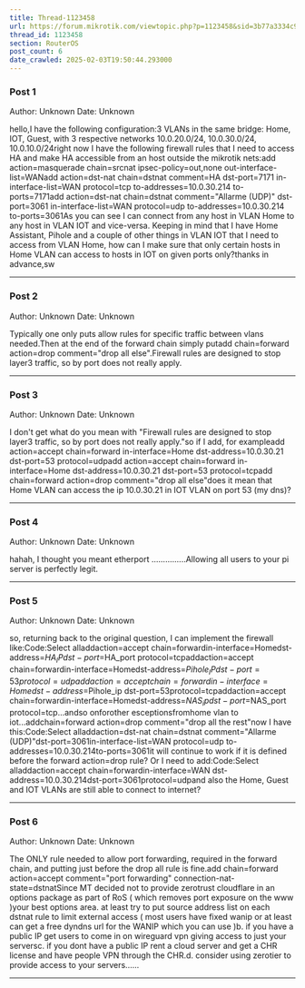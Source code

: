 ```yaml
---
title: Thread-1123458
url: https://forum.mikrotik.com/viewtopic.php?p=1123458&sid=3b77a3334c914448dbbc02bfdff4c3aa#p1123458
thread_id: 1123458
section: RouterOS
post_count: 6
date_crawled: 2025-02-03T19:50:44.293000
---
```


### Post 1
Author: Unknown
Date: Unknown

hello,I have the following configuration:3 VLANs in the same bridge: Home, IOT, Guest, with 3 respective networks 10.0.20.0/24, 10.0.30.0/24, 10.0.10.0/24right now I have the following firewall rules that I need to access HA and make HA accessible from an host outside the mikrotik nets:add action=masquerade chain=srcnat ipsec-policy=out,none out-interface-list=WANadd action=dst-nat chain=dstnat comment=HA dst-port=7171 in-interface-list=WAN protocol=tcp to-addresses=10.0.30.214 to-ports=7171add action=dst-nat chain=dstnat comment="Allarme (UDP)" dst-port=3061 in-interface-list=WAN protocol=udp to-addresses=10.0.30.214 to-ports=3061As you can see I can connect from any host in VLAN Home to any host in VLAN IOT and vice-versa. Keeping in mind that I have Home Assistant, Pihole and a couple of other things in VLAN IOT that I need to access from VLAN Home, how can I make sure that only certain hosts in Home VLAN can access to hosts in IOT on given ports only?thanks in advance,sw

---
### Post 2
Author: Unknown
Date: Unknown

Typically one only puts allow rules for specific traffic between vlans needed.Then at the end of the forward chain simply putadd chain=forward action=drop comment="drop all else".Firewall rules are designed to stop layer3 traffic, so by port does not really apply.

---
### Post 3
Author: Unknown
Date: Unknown

I don't get what do you mean with "Firewall rules are designed to stop layer3 traffic, so by port does not really apply."so if I add, for exampleadd action=accept chain=forward in-interface=Home dst-address=10.0.30.21 dst-port=53 protocol=udpadd action=accept chain=forward in-interface=Home dst-address=10.0.30.21 dst-port=53 protocol=tcpadd chain=forward action=drop comment="drop all else"does it mean that Home VLAN can access the ip 10.0.30.21 in IOT VLAN on port 53 (my dns)?

---
### Post 4
Author: Unknown
Date: Unknown

hahah, I thought you meant etherport ...............Allowing all users to your pi server is perfectly legit.

---
### Post 5
Author: Unknown
Date: Unknown

so, returning back to the original question, I can implement the firewall like:Code:Select alladdaction=accept chain=forwardin-interface=Homedst-address=$HA_IP dst-port=$HA_port protocol=tcpaddaction=accept chain=forwardin-interface=Homedst-address=$Pihole_IP dst-port=53protocol=udpaddaction=accept chain=forwardin-interface=Homedst-address=$Pihole_ip dst-port=53protocol=tcpaddaction=accept chain=forwardin-interface=Homedst-address=$NAS_ip dst-port=$NAS_port protocol=tcp...andso onforother esceptionsfromhome vlan to iot...addchain=forward action=drop comment="drop all the rest"now I have this:Code:Select alladdaction=dst-nat chain=dstnat comment="Allarme (UDP)"dst-port=3061in-interface-list=WAN protocol=udp to-addresses=10.0.30.214to-ports=3061it will continue to work if it is defined before the forward action=drop rule? Or I need to add:Code:Select alladdaction=accept chain=forwardin-interface=WAN dst-address=10.0.30.214dst-port=3061protocol=udpand also the Home, Guest and IOT VLANs are still able to connect to internet?

---
### Post 6
Author: Unknown
Date: Unknown

The ONLY rule needed to allow port forwarding, required in the forward chain, and putting just  before the drop all  rule is fine.add chain=forward action=accept comment="port forwarding"  connection-nat-state=dstnatSince MT decided not to provide zerotrust cloudflare in an options  package as part of RoS ( which removes port exposure on the www )your best options area.  at least try to put source address list on each dstnat rule to limit external access  ( most users have fixed wanip or at least can get a free dyndns url for  the WANIP which you can use )b.  if you have a public  IP get users to come in on wireguard vpn giving access to just your serversc.  if you dont have a  public  IP rent a cloud server and get a CHR  license and have people VPN through the CHR.d.  consider using zerotier to  provide access to your servers......

---
